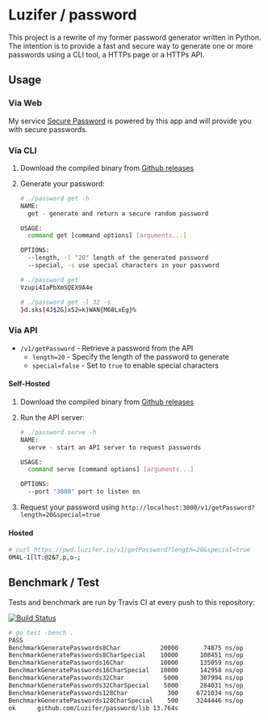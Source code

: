 # Luzifer / password

This project is a rewrite of my former password generator written in Python. The intention is to provide a fast and secure way to generate one or more passwords using a CLI tool, a HTTPs page or a HTTPs API.

## Usage

### Via Web

My service [Secure Password](https://pwd.luzifer.io/) is powered by this app and will provide you with secure passwords.

### Via CLI

1. Download the compiled binary from [Github releases](https://github.com/Luzifer/password/releases/latest)
2. Generate your password:

    ```bash
    # ./password get -h
    NAME:
      get - generate and return a secure random password

    USAGE:
      command get [command options] [arguments...]

    OPTIONS:
      --length, -l "20"	length of the generated password
      --special, -s	use special characters in your password

    # ./password get
    Vzupi4IaPbXmSQEX9A4e

    # ./password get -l 32 -s
    }d.sks(4J$2G]x52=k)WAN{M68LxEg}%
    ```

### Via API

- `/v1/getPassword` - Retrieve a password from the API
  - `length=20` - Specify the length of the password to generate
  - `special=false` - Set to `true` to enable special characters

#### Self-Hosted

1. Download the compiled binary from [Github releases](https://github.com/Luzifer/password/releases/latest)
2. Run the API server:

    ```bash
    # ./password serve -h
    NAME:
      serve - start an API server to request passwords

    USAGE:
      command serve [command options] [arguments...]

    OPTIONS:
      --port "3000"	port to listen on
    ```
3. Request your password using `http://localhost:3000/v1/getPassword?length=20&special=true`

#### Hosted

```bash
# curl https://pwd.luzifer.io/v1/getPassword?length=20&special=true
0M4L-1[lT:@2&7,p,o-;
```

## Benchmark / Test

Tests and benchmark are run by Travis CI at every push to this repository:

[![Build Status](https://travis-ci.org/Luzifer/password.svg)](https://travis-ci.org/Luzifer/password)

```bash
# go test -bench .
PASS
BenchmarkGeneratePasswords8Char           20000       74875 ns/op
BenchmarkGeneratePasswords8CharSpecial    10000      108451 ns/op
BenchmarkGeneratePasswords16Char          10000      135059 ns/op
BenchmarkGeneratePasswords16CharSpecial   10000      142958 ns/op
BenchmarkGeneratePasswords32Char           5000      307994 ns/op
BenchmarkGeneratePasswords32CharSpecial    5000      284031 ns/op
BenchmarkGeneratePasswords128Char           300     6721034 ns/op
BenchmarkGeneratePasswords128CharSpecial    500     3244446 ns/op
ok  	github.com/Luzifer/password/lib	13.764s
```

